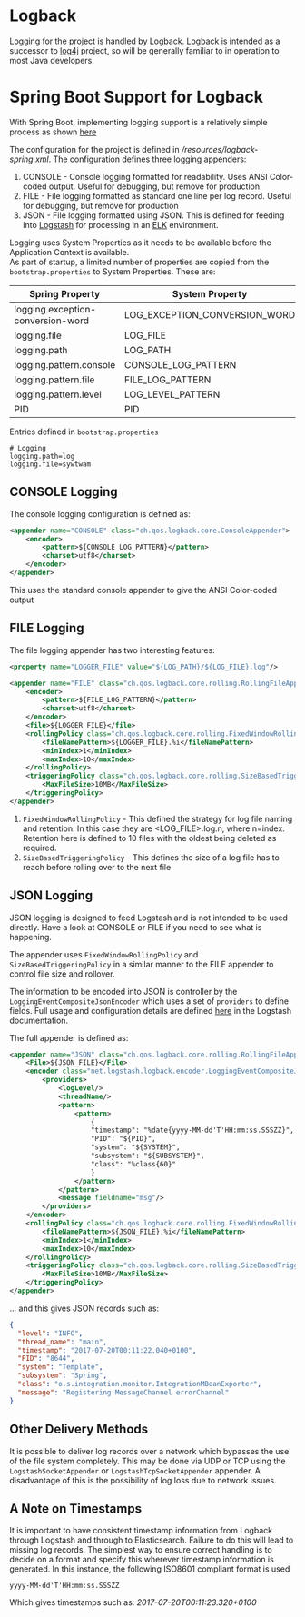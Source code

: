 # Logback

Logging for the project is handled by Logback. [Logback](https://logback.qos.ch/) is intended as a successor to [log4j](https://logging.apache.org/log4j/2.x/) project, so will be
generally familiar to in operation to most Java developers.

# Spring Boot Support for Logback

With Spring Boot, implementing logging support is a relatively simple process as shown [here](https://docs.spring.io/spring-boot/docs/current/reference/html/boot-features-logging.html)

The configuration for the project is defined in _/resources/logback-spring.xml_.   The configuration defines three logging appenders:

1. CONSOLE - Console logging formatted for readability.  Uses ANSI Color-coded output. Useful for debugging, but remove for production
2. FILE - File logging formatted as standard one line per log record.  Useful for debugging, but remove for production
3. JSON - File logging formatted using JSON.  This is defined for feeding into [Logstash](https://www.elastic.co/products/logstash) for processing in an [ELK](https://www.elastic.co/products) environment.

Logging uses System Properties as it needs to be available before the Application Context is available.  
As part of startup, a limited number of properties are copied from the `bootstrap.properties` to System Properties.  These are:

| Spring Property| System Property |
|----------------|-----------------|
|logging.exception-conversion-word | LOG_EXCEPTION_CONVERSION_WORD
|logging.file | LOG_FILE
|logging.path | LOG_PATH
|logging.pattern.console | CONSOLE_LOG_PATTERN
|logging.pattern.file | FILE_LOG_PATTERN
|logging.pattern.level | LOG_LEVEL_PATTERN
|PID | PID

Entries defined in `bootstrap.properties`
```
# Logging
logging.path=log
logging.file=sywtwam
```

## CONSOLE Logging

The console logging configuration is defined as:

```xml
<appender name="CONSOLE" class="ch.qos.logback.core.ConsoleAppender">
    <encoder>
        <pattern>${CONSOLE_LOG_PATTERN}</pattern>
        <charset>utf8</charset>
    </encoder>
</appender>
```

This uses the standard console appender to give the ANSI Color-coded output

## FILE Logging

The file logging appender has two interesting features:

```xml
<property name="LOGGER_FILE" value="${LOG_PATH}/${LOG_FILE}.log"/>

<appender name="FILE" class="ch.qos.logback.core.rolling.RollingFileAppender">
    <encoder>
        <pattern>${FILE_LOG_PATTERN}</pattern>
        <charset>utf8</charset>
    </encoder>
    <file>${LOGGER_FILE}</file>
    <rollingPolicy class="ch.qos.logback.core.rolling.FixedWindowRollingPolicy">
        <fileNamePattern>${LOGGER_FILE}.%i</fileNamePattern>
        <minIndex>1</minIndex>
        <maxIndex>10</maxIndex>
    </rollingPolicy>
    <triggeringPolicy class="ch.qos.logback.core.rolling.SizeBasedTriggeringPolicy">
        <MaxFileSize>10MB</MaxFileSize>
    </triggeringPolicy>
</appender>
```

1. `FixedWindowRollingPolicy` - This defined the strategy for log file naming and retention. In this case they are <LOG_FILE>.log.n, where n=index. 
Retention here is defined to 10 files with the oldest being deleted as required.
2. `SizeBasedTriggeringPolicy` - This defines the size of a log file has to reach before rolling over to the next file


## JSON Logging

JSON logging is designed to feed Logstash and is not intended to be used directly.  Have a look at CONSOLE or FILE if you need to see what is happening.

The appender uses `FixedWindowRollingPolicy` and `SizeBasedTriggeringPolicy` in a similar manner to the FILE appender to control file size and rollover.

The information to be encoded into JSON is controller by the `LoggingEventCompositeJsonEncoder` which uses a set of `providers` to define fields.  Full usage and configuration details are
defined [here](https://github.com/logstash/logstash-logback-encoder) in the Logstash documentation.

The full appender is defined as:

```xml
<appender name="JSON" class="ch.qos.logback.core.rolling.RollingFileAppender">
    <File>${JSON_FILE}</File>
    <encoder class="net.logstash.logback.encoder.LoggingEventCompositeJsonEncoder">
        <providers>
            <logLevel/>
            <threadName/>
            <pattern>
                <pattern>
                    {
                    "timestamp": "%date{yyyy-MM-dd'T'HH:mm:ss.SSSZZ}",
                    "PID": "${PID}",
                    "system": "${SYSTEM}",
                    "subsystem": "${SUBSYSTEM}",
                    "class": "%class{60}"
                    }
                </pattern>
            </pattern>
            <message fieldname="msg"/>
        </providers>
    </encoder>
    <rollingPolicy class="ch.qos.logback.core.rolling.FixedWindowRollingPolicy">
        <fileNamePattern>${JSON_FILE}.%i</fileNamePattern>
        <minIndex>1</minIndex>
        <maxIndex>10</maxIndex>
    </rollingPolicy>
    <triggeringPolicy class="ch.qos.logback.core.rolling.SizeBasedTriggeringPolicy">
        <MaxFileSize>10MB</MaxFileSize>
    </triggeringPolicy>
</appender>
```

... and this gives JSON records such as:

```json
{
  "level": "INFO",
  "thread_name": "main",
  "timestamp": "2017-07-20T00:11:22.040+0100",
  "PID": "8644",
  "system": "Template",
  "subsystem": "Spring",
  "class": "o.s.integration.monitor.IntegrationMBeanExporter",
  "message": "Registering MessageChannel errorChannel"
}
```

## Other Delivery Methods

It is possible to deliver log records over a network which bypasses the use of the file system completely. This may be done via UDP or TCP using
the `LogstashSocketAppender` or `LogstashTcpSocketAppender` appender. A disadvantage of this is the possibility of log loss due to network issues.  

## A Note on Timestamps

It is important to have consistent timestamp information from Logback through Logstash and through to Elasticsearch.  Failure to do this will lead to missing log records. The simplest way
to ensure correct handling is to decide on a format and specify this wherever timestamp information is generated. In this instance, the following ISO8601 compliant format is used
```
yyyy-MM-dd'T'HH:mm:ss.SSSZZ
```
Which gives timestamps such as: _2017-07-20T00:11:23.320+0100_ 






